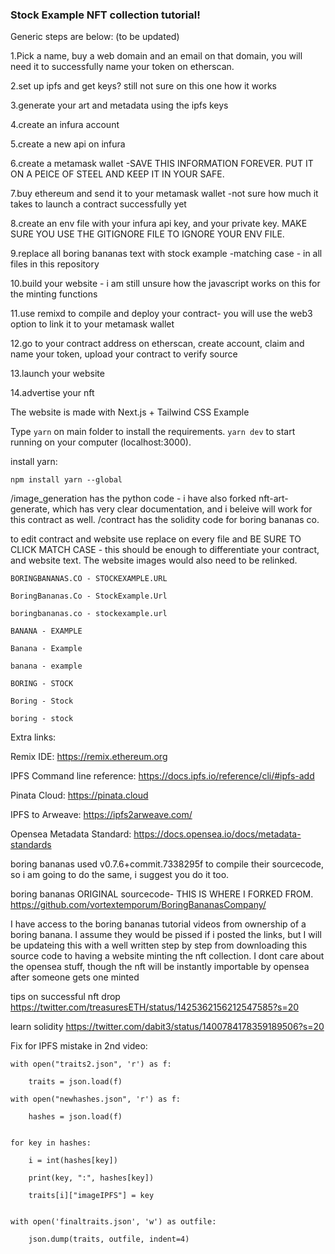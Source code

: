 ### Stock Example NFT collection tutorial!

Generic steps are below: (to be updated)

1.Pick a name, buy a web domain and an email on that domain, you will need it to successfully name your token on etherscan. 

2.set up ipfs and get keys? still not sure on this one how it works

3.generate your art and metadata using the ipfs keys

4.create an infura account

5.create a new api on infura

6.create a metamask wallet -SAVE THIS INFORMATION FOREVER. PUT IT ON A PEICE OF STEEL AND KEEP IT IN YOUR SAFE.

7.buy ethereum and send it to your metamask wallet -not sure how much it takes to launch a contract successfully yet

8.create an env file with your infura api key, and your private key. MAKE SURE YOU USE THE GITIGNORE FILE TO IGNORE YOUR ENV FILE.

9.replace all boring bananas text with stock example -matching case - in all files in this repository

10.build your website - i am still unsure how the javascript works on this for the minting functions

11.use remixd to compile and deploy your contract- you will use the web3 option to link it to your metamask wallet

12.go to your contract address on etherscan, create account, claim and name your token, upload your contract to verify source

13.launch your website

14.advertise your nft


The website is made with Next.js + Tailwind CSS Example

Type `yarn` on main folder to install the requirements. `yarn dev` to start running on your computer (localhost:3000).

install yarn:

    npm install yarn --global

/image_generation has the python code - i have also forked nft-art-generate, which has very clear documentation, and i beleive will work for this contract as well.
/contract has the solidity code for boring bananas co.

to edit contract and website use replace on every file and BE SURE TO CLICK MATCH CASE - this should be enough to differentiate your contract, and website text. The website images would also need to be relinked.

    BORINGBANANAS.CO - STOCKEXAMPLE.URL

    BoringBananas.Co - StockExample.Url

    boringbananas.co - stockexample.url

    BANANA - EXAMPLE

    Banana - Example

    banana - example

    BORING - STOCK

    Boring - Stock

    boring - stock


Extra links:

Remix IDE: https://remix.ethereum.org

IPFS Command line reference: https://docs.ipfs.io/reference/cli/#ipfs-add

Pinata Cloud: https://pinata.cloud

IPFS to Arweave: https://ipfs2arweave.com/

Opensea Metadata Standard: https://docs.opensea.io/docs/metadata-standards

boring bananas used v0.7.6+commit.7338295f to compile their sourcecode, so i am going to do the same, i suggest you do it too.

boring bananas ORIGINAL sourcecode- THIS IS WHERE I FORKED FROM. 
https://github.com/vortextemporum/BoringBananasCompany/

I have access to the boring bananas tutorial videos from ownership of a boring banana. I assume they would be pissed if i posted the links, but I will be updateing this with a well written step by step from downloading this source code to having a website minting the nft collection. I dont care about the opensea stuff, though the nft will be instantly importable by opensea after someone gets one minted

tips on successful nft drop
https://twitter.com/treasuresETH/status/1425362156212547585?s=20


learn solidity
https://twitter.com/dabit3/status/1400784178359189506?s=20


Fix for IPFS mistake in 2nd video:

    with open("traits2.json", 'r') as f:

        traits = json.load(f)
    
    with open("newhashes.json", 'r') as f:

        hashes = json.load(f)


    for key in hashes:

        i = int(hashes[key])
    
        print(key, ":", hashes[key])
    
        traits[i]["imageIPFS"] = key 


    with open('finaltraits.json', 'w') as outfile:

        json.dump(traits, outfile, indent=4)


